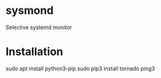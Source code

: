 # sysmond
Selective systemd monitor


# Installation

sudo apt install python3-pip
sudo pip3 install tornado ping3

